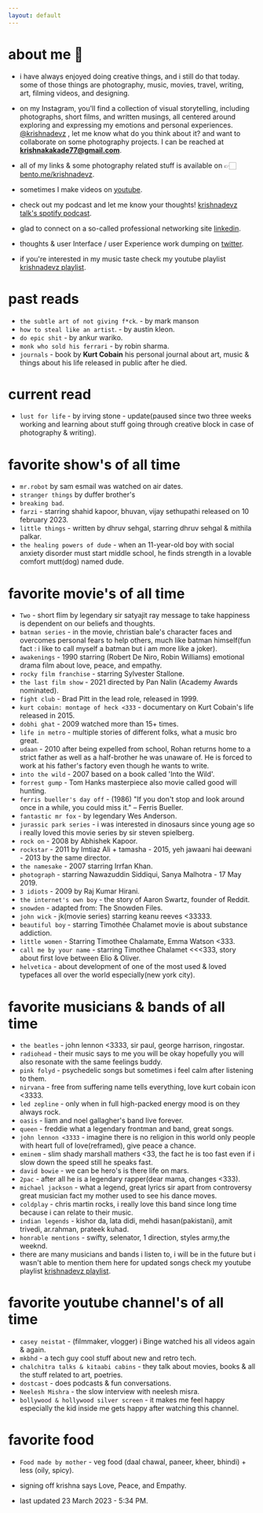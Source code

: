 ```yaml
---
layout: default
---
```


# about me 📝

* i have always enjoyed doing creative things, and i still do that today. some of those things are photography, music, movies, travel, writing, art, filming videos, and designing.

* on my Instagram, you'll find a collection of visual storytelling, including photographs, short films, and written musings, all centered around exploring and expressing my emotions and personal experiences. [@krishnadevz](https://www.instagram.com/krishnadevz/) , let me know what do you think about it? and want to collaborate on some photography projects. I can be reached at **krishnakakade77@gmail.com**. 

* all of my links & some photography related stuff is available on 👉🏻 [bento.me/krishnadevz](https://bento.me/krishnadevz). 

* sometimes I make videos on [youtube](https://www.youtube.com/channel/UCTtvSf6G8KHpeh2i8t48PsQ).

* check out my podcast and let me know your thoughts! [krishnadevz talk's spotify podcast](https://open.spotify.com/show/7G3FrrDdYnYRnzGghcwCyB).

* glad to connect on a so-called professional networking site [linkedin](https://www.linkedin.com/in/krishnakakade/).

* thoughts & user Interface / user Experience work dumping on [twitter](https://twitter.com/krishnadevz).

* if you're interested in my music taste check my youtube playlist [krishnadevz playlist](https://youtube.com/playlist?list=PLpgxnKQJjhelT86IP_4S-DNQWHNIpaxYo).


# past reads
* `the subtle art of not giving f*ck`. - by mark manson
* `how to steal like an artist`. - by austin kleon.
* `do epic shit` - by ankur wariko.
* `monk who sold his ferrari` - by robin sharma.
* `journals` - book by **Kurt Cobain** his personal journal about art, music & things about his life released in public after he died.
    
# current read

* `lust for life` - by irving stone - update(paused since two three weeks working and learning about stuff going through creative block in case of photography & writing).

# favorite show's of all time 
* `mr.robot` by sam esmail was watched on air dates.
* `stranger things` by duffer brother's
* `breaking bad`.
* `farzi` - starring shahid kapoor, bhuvan, vijay sethupathi released on 10 february 2023.
* `little things` - written by dhruv sehgal, starring dhruv sehgal & mithila palkar.
* `the healing powers of dude` - when an 11-year-old boy with social anxiety disorder must start middle school, he finds strength in a lovable comfort mutt(dog) named dude.

# favorite movie's of all time 
* `Two` - short flim by legendary sir satyajit ray message to take happiness is dependent on our beliefs and thoughts. 
* `batman series` - in the movie, christian bale's character faces and overcomes personal fears to help others, much like batman himself(fun fact : i like to call myself a batman but i am more like a joker). 
* `awakenings` - 1990 starring (Robert De Niro, Robin Williams) emotional drama film about love, peace, and empathy.
* `rocky film franchise` - starring Sylvester Stallone.
* `the last film show` - 2021 directed by Pan Nalin (Academy Awards nominated).
* `fight club` - Brad Pitt in the lead role, released in 1999.
* `kurt cobain: montage of heck <333` - documentary on Kurt Cobain's life released in 2015.
* `dobhi ghat` - 2009 watched more than 15+ times.
* `life in metro` - multiple stories of different folks, what a music bro great.
* `udaan` - 2010 after being expelled from school, Rohan returns home to a strict father as well as a half-brother he was unaware of. He is forced to work at his father's factory even though he wants to write.
* `into the wild` - 2007 based on a book called 'Into the Wild'.
* `forrest gump` - Tom Hanks masterpiece also movie called good will hunting.
* `ferris bueller's day off` - (1986) "If you don't stop and look around once in a while, you could miss it." – Ferris Bueller.
* `fantastic mr fox` - by legendary Wes Anderson.
* `jurassic park series` - i was interested in dinosaurs since young age so i really loved this movie series by sir steven spielberg.
* `rock on` - 2008 by Abhishek Kapoor.
* `rockstar` - 2011 by Imtiaz Ali + tamasha - 2015, yeh jawaani hai deewani - 2013 by the same director.
* `the namesake` - 2007 starring Irrfan Khan.
* `photograph` - starring Nawazuddin Siddiqui, Sanya Malhotra - 17 May 2019.
* `3 idiots` - 2009 by Raj Kumar Hirani.
* `the internet's own boy` - the story of Aaron Swartz, founder of Reddit.
* `snowden` - adapted from: The Snowden Files.
* `john wick` - jk(movie series) starring keanu reeves <33333. 
* `beautiful boy` - starring Timothée Chalamet movie is about substance addiction.
* `little women` - Starring Timothee Chalamate, Emma Watson <333. 
* `call me by your name` - starring Timothee Chalamet <<<333, story about first love between Elio & Oliver.
* `helvetica` - about development of one of the most used & loved typefaces all over the world especially(new york city).

# favorite musicians & bands of all time
* `the beatles` - john lennon <3333, sir paul, george harrison, ringostar.
*  `radiohead` - their music says to me you will be okay hopefully you will also resonate with the same feelings buddy. 
*  `pink folyd` - psychedelic songs but sometimes i feel calm after listening to them.
*  `nirvana` - free from suffering name tells everything, love kurt cobain icon <3333.
*  `led zepline` - only when in full high-packed energy mood is on they always rock. 
*  `oasis` - liam and noel gallagher's band live forever.
*  `queen` - freddie what a legendary frontman and band, great songs.
*  `john lennon <3333` - imagine there is no religion in this world only people with heart full of love(reframed), give peace a chance.
*  `eminem` - slim shady marshall mathers <33, the fact he is too fast even if i slow down the speed still he speaks fast.
*  `david bowie` - we can be hero's is there life on mars.
*  `2pac` - after all he is a legendary rapper(dear mama, changes <333).
*  `michael jackson` - what a legend, great lyrics sir apart from controversy great musician fact my mother used to see his dance moves.
*  `coldplay` - chris martin rocks, i really love this band since long time because i can relate to their music.
*  `indian legends` - kishor da, lata didi, mehdi hasan(pakistani), amit trivedi, ar.rahman, prateek kuhad.
*  `honrable mentions` - swifty, selenator, 1 direction, styles army,the weeknd.
*  there are many musicians and bands i listen to, i will be in the future but i wasn't able to mention them here for updated songs check my youtube playlist [krishnadevz playlist](https://youtube.com/playlist?list=PLpgxnKQJjhelT86IP_4S-DNQWHNIpaxYo).    

# favorite youtube channel's of all time 
* `casey neistat` - (filmmaker, vlogger) i Binge watched his all videos again & again.
* `mkbhd` - a tech guy cool stuff about new and retro tech.
* `chalchitra talks & kitaabi cabins` - they talk about movies, books & all the stuff related to art, poetries.
* `dostcast` - does podcasts & fun conversations.
* `Neelesh Mishra` - the slow interview with neelesh misra.
* `bollywood & hollywood silver screen` - it makes me feel happy especially the kid inside me gets happy after watching this channel.

# favorite food
* `Food made by mother` - veg food (daal chawal, paneer, kheer, bhindi) + less (oily, spicy).

* signing off krishna says Love, Peace, and Empathy.
* last updated 23 March 2023 - 5:34 PM. 

